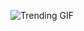 
<!-- GIF_SECTION -->
![Trending GIF](https://media4.giphy.com/media/v1.Y2lkPThiYjIxNzcyemRscWRyMWFwb3lpYmdoOWN2N2E1OHVjaTRwNG5qMjZrOHA0NjNmaSZlcD12MV9naWZzX3NlYXJjaCZjdD1n/aHiv481xki1WdhQonS/giphy.gif)
<!-- END_GIF_SECTION -->

